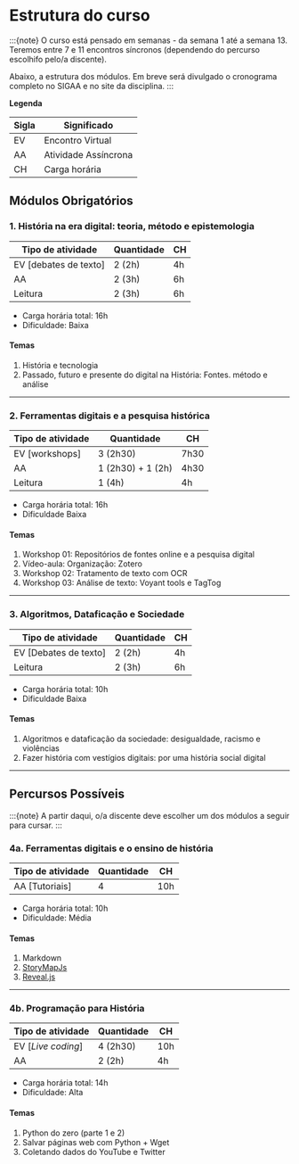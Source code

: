 # Estrutura do curso

:::{note}
O curso está pensado em semanas - da semana 1 até a semana 13. Teremos entre 7 e 11 encontros síncronos (dependendo do percurso escolhifo pelo/a discente).

Abaixo, a estrutura dos módulos. Em breve será divulgado o cronograma completo no SIGAA e no site da disciplina. 
:::

**Legenda**

| Sigla | Significado          |
| ----- | -------------------- |
| EV    | Encontro Virtual     |
| AA    | Atividade Assíncrona |
| CH    | Carga horária        |

## Módulos Obrigatórios

### 1. História na era digital: teoria, método e epistemologia

| Tipo de atividade     | Quantidade | CH   |
| --------------------- | ---------- | ---- |
| EV [debates de texto] | 2 (2h)     | 4h   |
| AA                    | 2 (3h)     | 6h   |
| Leitura               | 2 (3h)     | 6h   |

* Carga horária total: 16h
* Dificuldade: Baixa

#### Temas

1. História e tecnologia
2. Passado, futuro e presente do digital na História: Fontes. método e análise

---

### 2. Ferramentas digitais e a pesquisa histórica

| Tipo de atividade | Quantidade        | CH   |
| ----------------- | ----------------- | ---- |
| EV [workshops]    | 3 (2h30)          | 7h30 |
| AA                | 1 (2h30) + 1 (2h) | 4h30 |
| Leitura           | 1 (4h)            | 4h   |

* Carga horária total: 16h
* Dificuldade Baixa

#### Temas

1. Workshop 01: Repositórios de fontes online e a pesquisa digital
2. Vídeo-aula: Organização: Zotero
3. Workshop 02: Tratamento de texto com OCR
4. Workshop 03: Análise de texto: Voyant tools e TagTog

---

### 3. Algoritmos, Dataficação e Sociedade

| Tipo de atividade     | Quantidade | CH   |
| --------------------- | ---------- | ---- |
| EV [Debates de texto] | 2 (2h)     | 4h   |
| Leitura               | 2 (3h)     | 6h   |

* Carga horária total: 10h
* Dificuldade Baixa

#### Temas

1. Algoritmos e dataficação da sociedade: desigualdade, racismo e violências
2. Fazer história com vestígios digitais: por uma história social digital

---

## Percursos Possíveis

:::{note}
A partir daqui, o/a discente deve escolher um dos módulos a seguir para cursar.
:::

### 4a. Ferramentas digitais e o ensino de história

| Tipo de atividade | Quantidade | CH   |
| ----------------- | ---------- | ---- |
| AA [Tutoriais]    | 4          | 10h  |

* Carga horária total: 10h
* Dificuldade: Média

#### Temas

1. Markdown
2. [StoryMapJs](https://storymap.knightlab.com/)
3. [Reveal.js](https://revealjs.com/)

---

### 4b. Programação para História

| Tipo de atividade  | Quantidade | CH   |
| ------------------ | ---------- | ---- |
| EV [*Live coding*] | 4 (2h30)   | 10h  |
| AA                 | 2 (2h)     | 4h   |

* Carga horária total: 14h
* Dificuldade: Alta

#### Temas

1. Python do zero (parte 1 e 2)
2. Salvar páginas web com Python + Wget
3. Coletando dados do YouTube e Twitter